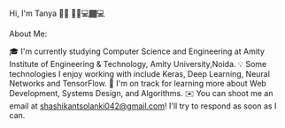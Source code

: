 Hi, I'm Tanya 👋🏾 �🏾‍💻🏾‍💻

About Me:

🎓  I'm currently studying Computer Science and Engineering at Amity Institute of Engineering & Technology, Amity University,Noida.
💡  Some technologies I enjoy working with include Keras, Deep Learning, Neural Networks and TensorFlow.
🌱  I'm on track for learning more about Web Development, Systems Design, and Algorithms.
✉️  You can shoot me an email at shashikantsolanki042@gmail.com! I'll try to respond as soon as I can.
